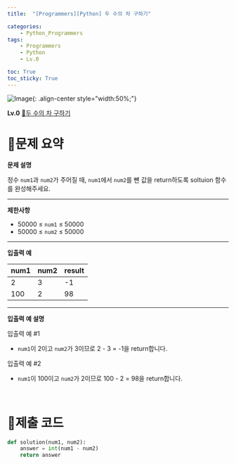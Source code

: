 ```yaml
---
title:  "[Programmers][Python] 두 수의 차 구하기"

categories: 
    - Python_Programmers
tags: 
    - Programmers
    - Python
    - Lv.0

toc: True
toc_sticky: True
---
```

![Image](https://github.com/user-attachments/assets/61171657-416b-4bc4-a74a-f29ecd4b43b5){: .align-center style="width:50%;"}

**Lv.0**
[🔗두 수의 차 구하기](https://school.programmers.co.kr/learn/courses/30/lessons/120803)

# 📝문제 요약
**문제 설명**

정수 `num1`과 `num2`가 주어질 때, `num1`에서 `num2`를 뺀 값을 return하도록 soltuion 함수를 완성해주세요.

---

**제한사항**

- 50000 ≤ `num1` ≤ 50000
- 50000 ≤ `num2` ≤ 50000

---

**입출력 예**

| num1 | num2 | result |
| --- | --- | --- |
| 2 | 3 | -1 |
| 100 | 2 | 98 |

---

**입출력 예 설명**

입출력 예 #1

- `num1`이 2이고 `num2`가 3이므로 2 - 3 = -1을 return합니다.

입출력 예 #2

- `num1`이 100이고 `num2`가 2이므로 100 - 2 = 98을 return합니다.

<br>

# 💯제출 코드
```python
def solution(num1, num2):
    answer = int(num1 - num2) 
    return answer
```